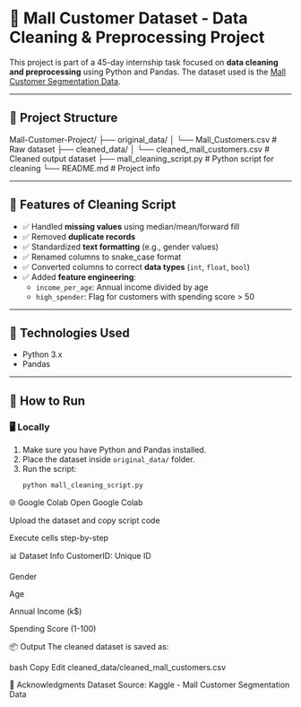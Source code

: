 # 🧼 Mall Customer Dataset - Data Cleaning & Preprocessing Project

This project is part of a 45-day internship task focused on **data cleaning and preprocessing** using Python and Pandas. The dataset used is the [Mall Customer Segmentation Data](https://www.kaggle.com/datasets/vjchoudhary7/customer-segmentation-tutorial-in-python).

---

## 📁 Project Structure
Mall-Customer-Project/
├── original_data/
│ └── Mall_Customers.csv # Raw dataset
├── cleaned_data/
│ └── cleaned_mall_customers.csv # Cleaned output dataset
├── mall_cleaning_script.py # Python script for cleaning
└── README.md # Project info


---

## 🚀 Features of Cleaning Script

- ✅ Handled **missing values** using median/mean/forward fill
- ✅ Removed **duplicate records**
- ✅ Standardized **text formatting** (e.g., gender values)
- ✅ Renamed columns to snake_case format
- ✅ Converted columns to correct **data types** (`int`, `float`, `bool`)
- ✅ Added **feature engineering**:
  - `income_per_age`: Annual income divided by age
  - `high_spender`: Flag for customers with spending score > 50

---

## 🧪 Technologies Used

- Python 3.x
- Pandas

---

## 📝 How to Run

### 🖥️ Locally
1. Make sure you have Python and Pandas installed.
2. Place the dataset inside `original_data/` folder.
3. Run the script:
   ```bash
   python mall_cleaning_script.py


🌐 Google Colab
Open Google Colab

Upload the dataset and copy script code

Execute cells step-by-step

📊 Dataset Info
CustomerID: Unique ID

Gender

Age

Annual Income (k$)

Spending Score (1-100)


📦 Output
The cleaned dataset is saved as:

bash
Copy
Edit
cleaned_data/cleaned_mall_customers.csv

🙌 Acknowledgments
Dataset Source: Kaggle - Mall Customer Segmentation Data


